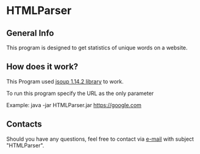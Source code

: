 # HTMLParser
## General Info
This program is designed to get statistics of unique words on a website.
## How does it work?
This Program used [jsoup 1.14.2 library](https://jsoup.org/packages/jsoup-1.14.2.jar) to work.

To run this program specify the URL as the only parameter

Example: java -jar HTMLParser.jar https://google.com
## Contacts
Should you have any questions, feel free to contact via [e-mail](mailto:89171187722@mail.ru) with subject "HTMLParser".
